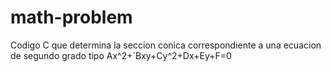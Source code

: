 # math-problem
Codigo C que determina la seccion conica correspondiente a una ecuacion de segundo grado tipo  Ax^2+`Bxy+Cy^2+Dx+Ey+F=0
